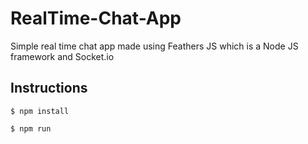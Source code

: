 # RealTime-Chat-App
Simple real time chat app made using Feathers JS which is a Node JS framework and Socket.io

## Instructions

`$ npm install`

`$ npm run`

